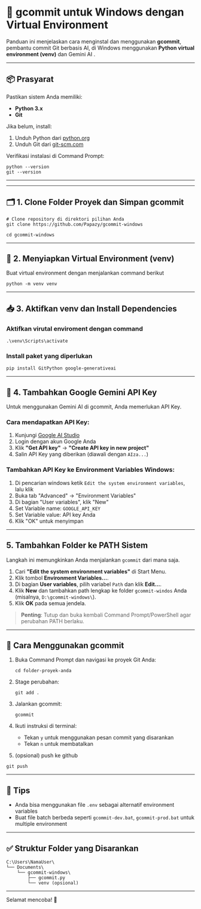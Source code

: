 # 🤖 gcommit untuk Windows dengan Virtual Environment

Panduan ini menjelaskan cara menginstal dan menggunakan **gcommit**, pembantu commit Git berbasis AI, di Windows menggunakan **Python virtual environment (venv)** dan Gemini AI .

---

## 📦 Prasyarat

Pastikan sistem Anda memiliki:

- **Python 3.x**
- **Git**

Jika belum, install:

1. Unduh Python dari [python.org](https://www.python.org/downloads/)
2. Unduh Git dari [git-scm.com](https://git-scm.com/download/windows)

Verifikasi instalasi di Command Prompt:
```batch
python --version
git --version
```

---



---

## 🗂️ 1. Clone Folder Proyek dan Simpan gcommit

```batch
# Clone repository di direktori pilihan Anda
git clone https://github.com/Papazy/gcommit-windows

cd gcommit-windows
```
---

## 🧪 2. Menyiapkan Virtual Environment (venv)

Buat virtual environment dengan menjalankan command berikut

```batch
python -m venv venv
```


---

## 📥 3. Aktifkan venv dan Install Dependencies

### Aktifkan virutal enviroment dengan command
```batch
.\venv\Scripts\activate
```

### Install paket yang diperlukan
```batch
pip install GitPython google-generativeai
```

---

## 🔐 4. Tambahkan Google Gemini API Key

Untuk menggunakan Gemini AI di gcommit, Anda memerlukan API Key.

### Cara mendapatkan API Key:
1. Kunjungi [Google AI Studio](https://ai.google.com/studio)
2. Login dengan akun Google Anda
3. Klik **"Get API key"** → **"Create API key in new project"**
4. Salin API Key yang diberikan (diawali dengan `AIza...`)

### Tambahkan API Key ke Environment Variables Windows:

1. Di pencarian windows ketik `Edit the system environment variables`, lalu klik
2. Buka tab "Advanced" → "Environment Variables"
3. Di bagian "User variables", klik "New"
4. Set Variable name: `GOOGLE_API_KEY`
5. Set Variable value: API key Anda
6. Klik "OK" untuk menyimpan

---


## 5. Tambahkan Folder ke PATH Sistem

Langkah ini memungkinkan Anda menjalankan `gcommit` dari mana saja.

1. Cari **"Edit the system environment variables"** di Start Menu.
2. Klik tombol **Environment Variables...**.
3. Di bagian **User variables**, pilih variabel `Path` dan klik **Edit...**.
4. Klik **New** dan tambahkan path lengkap ke folder `gcommit-windos` Anda (misalnya, `D:\gcommit-windows\`).
5. Klik **OK** pada semua jendela.

> **Penting**: Tutup dan buka kembali Command Prompt/PowerShell agar perubahan PATH berlaku.

---

## 🚀 Cara Menggunakan gcommit

1. Buka Command Prompt dan navigasi ke proyek Git Anda:
   ```batch
   cd folder-proyek-anda
   ```

2. Stage perubahan:
   ```batch
   git add .
   ```

3. Jalankan gcommit:
   ```batch
   gcommit
   ```

4. Ikuti instruksi di terminal:
   - Tekan `y` untuk menggunakan pesan commit yang disarankan
   - Tekan `n` untuk membatalkan

5. (opsional) push ke github
  ```batch
  git push
  ```
---

## 🧠 Tips

- Anda bisa menggunakan file `.env` sebagai alternatif environment variables
- Buat file batch berbeda seperti `gcommit-dev.bat`, `gcommit-prod.bat` untuk multiple environment

---

## ✅ Struktur Folder yang Disarankan

```
C:\Users\NamaUser\
└── Documents\
    └── gcommit-windows\
        ├── gcommit.py
        └── venv (opsional)
```

---

Selamat mencoba! 🚀